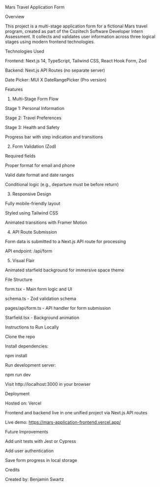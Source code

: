 Mars Travel Application Form

Overview

This project is a multi-stage application form for a fictional Mars travel program, created as part of the Coziitech Software Developer Intern Assessment. It collects and validates user information across three logical stages using modern frontend technologies.

Technologies Used

Frontend: Next.js 14, TypeScript, Tailwind CSS, React Hook Form, Zod

Backend: Next.js API Routes (no separate server)

Date Picker: MUI X DateRangePicker (Pro version)

Features

1. Multi-Stage Form Flow

Stage 1: Personal Information

Stage 2: Travel Preferences

Stage 3: Health and Safety

Progress bar with step indication and transitions

2. Form Validation (Zod)

Required fields

Proper format for email and phone

Valid date format and date ranges

Conditional logic (e.g., departure must be before return)

3. Responsive Design

Fully mobile-friendly layout

Styled using Tailwind CSS

Animated transitions with Framer Motion

4. API Route Submission

Form data is submitted to a Next.js API route for processing

API endpoint: /api/form

5. Visual Flair

Animated starfield background for immersive space theme

File Structure

form.tsx - Main form logic and UI

schema.ts - Zod validation schema

pages/api/form.ts - API handler for form submission

Starfield.tsx - Background animation

Instructions to Run Locally

Clone the repo

Install dependencies:

npm install

Run development server:

npm run dev

Visit http://localhost:3000 in your browser

Deployment

Hosted on: Vercel

Frontend and backend live in one unified project via Next.js API routes

Live demo: https://mars-application-frontend.vercel.app/

Future Improvements

Add unit tests with Jest or Cypress

Add user authentication

Save form progress in local storage

Credits

Created by: Benjamin Swartz
